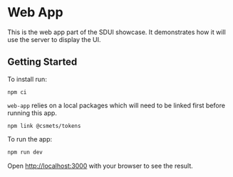 # Web App

This is the web app part of the SDUI showcase. It demonstrates how it will use the server to display the UI.
## Getting Started

To install run:

```
npm ci
```

`web-app` relies on a local packages which will need to be linked first before running this app.

```
npm link @csmets/tokens
```

To run the app:

```bash
npm run dev
```

Open [http://localhost:3000](http://localhost:3000) with your browser to see the result.